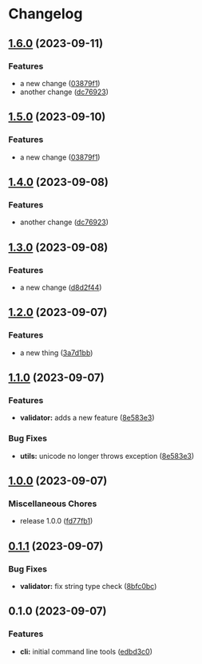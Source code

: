 # Changelog

## [1.6.0](https://github.com/renz0ca/example-project/compare/rzo-schematools-v1.5.0...rzo-schematools-v1.6.0) (2023-09-11)


### Features

* a new change ([03879f1](https://github.com/renz0ca/example-project/commit/03879f1d7ac03d317704f6ee865b41c4da0341b1))
* another change ([dc76923](https://github.com/renz0ca/example-project/commit/dc76923dcb90f2bf1c84b799972b43a2b774251f))

## [1.5.0](https://github.com/renz0ca/example-project/compare/rzo-schematools-v1.4.0...rzo-schematools-v1.5.0) (2023-09-10)


### Features

* a new change ([03879f1](https://github.com/renz0ca/example-project/commit/03879f1d7ac03d317704f6ee865b41c4da0341b1))

## [1.4.0](https://github.com/renz0ca/example-project/compare/rzo-schematools-v1.3.0...rzo-schematools-v1.4.0) (2023-09-08)


### Features

* another change ([dc76923](https://github.com/renz0ca/example-project/commit/dc76923dcb90f2bf1c84b799972b43a2b774251f))

## [1.3.0](https://github.com/renz0ca/example-project/compare/rzo-schematools-v1.2.0...rzo-schematools-v1.3.0) (2023-09-08)


### Features

* a new change ([d8d2f44](https://github.com/renz0ca/example-project/commit/d8d2f444194adb2949a163c3ab65b0797562bcb6))

## [1.2.0](https://github.com/renz0ca/example-project/compare/rzo-schematools-v1.1.0...rzo-schematools-v1.2.0) (2023-09-07)


### Features

* a new thing ([3a7d1bb](https://github.com/renz0ca/example-project/commit/3a7d1bb3e145b7ac63124f9087da16317f74cd49))

## [1.1.0](https://github.com/renz0ca/example-project/compare/rzo-schematools-v1.0.0...rzo-schematools-v1.1.0) (2023-09-07)


### Features

* **validator:** adds a new feature ([8e583e3](https://github.com/renz0ca/example-project/commit/8e583e34030d10bbdea657c323bde19f7c1c9c3a))


### Bug Fixes

* **utils:** unicode no longer throws exception ([8e583e3](https://github.com/renz0ca/example-project/commit/8e583e34030d10bbdea657c323bde19f7c1c9c3a))

## [1.0.0](https://github.com/renz0ca/example-project/compare/rzo-schematools-v0.1.1...rzo-schematools-v1.0.0) (2023-09-07)


### Miscellaneous Chores

* release 1.0.0 ([fd77fb1](https://github.com/renz0ca/example-project/commit/fd77fb1cb53f009971d4a76977af158fb08d01ae))

## [0.1.1](https://github.com/renz0ca/example-project/compare/rzo-schematools-v0.1.0...rzo-schematools-v0.1.1) (2023-09-07)


### Bug Fixes

* **validator:** fix string type check ([8bfc0bc](https://github.com/renz0ca/example-project/commit/8bfc0bcff43d685590a836deafb7a46119a69521))

## 0.1.0 (2023-09-07)


### Features

* **cli:** initial command line tools ([edbd3c0](https://github.com/renz0ca/example-project/commit/edbd3c0002cff55233bfc6e1e1a33e76fa7391ff))
